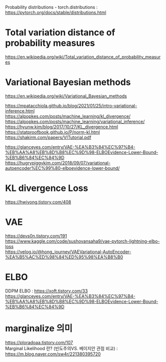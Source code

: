 Probability distributions - torch.distributions : https://pytorch.org/docs/stable/distributions.html

# Total variation distance of probability measures
https://en.wikipedia.org/wiki/Total_variation_distance_of_probability_measures

# Variational Bayesian methods
https://en.wikipedia.org/wiki/Variational_Bayesian_methods

https://mpatacchiola.github.io/blog/2021/01/25/intro-variational-inference.html  
https://alpopkes.com/posts/machine_learning/kl_divergence/  
https://alpopkes.com/posts/machine_learning/variational_inference/  
https://hyunw.kim/blog/2017/10/27/KL_divergence.html  
https://statproofbook.github.io/P/norm-kl.html  
https://shakirm.com/papers/VITutorial.pdf

https://glanceyes.com/entry/VAE-%EA%B3%84%EC%97%B4-%EB%AA%A8%EB%8D%B8%EC%9D%98-ELBOEvidence-Lower-Bound-%EB%B6%84%EC%84%9D    
https://hugrypiggykim.com/2018/09/07/variational-autoencoder%EC%99%80-elboevidence-lower-bound/  


# KL divergence Loss
https://hwiyong.tistory.com/408

# VAE
https://devs0n.tistory.com/191   
https://www.kaggle.com/code/sushovansaha9/vae-pytorch-lightning-elbo-loss  
https://velog.io/@hong_journey/VAEVariational-AutoEncoder-%EA%B5%AC%ED%98%84%ED%95%98%EA%B8%B0  

# ELBO
DDPM ELBO : https://xoft.tistory.com/33   
https://glanceyes.com/entry/VAE-%EA%B3%84%EC%97%B4-%EB%AA%A8%EB%8D%B8%EC%9D%98-ELBOEvidence-Lower-Bound-%EB%B6%84%EC%84%9D    

# marginalize 의미
https://ploradoaa.tistory.com/107  
Marginal Likelihood 란? (빈도주의VS. 베이지안 관점 비교) : https://m.blog.naver.com/sw4r/221380395720

